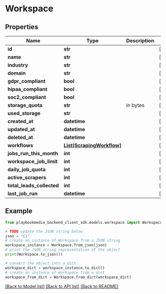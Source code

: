 # Workspace


## Properties

Name | Type | Description | Notes
------------ | ------------- | ------------- | -------------
**id** | **str** |  | [optional] 
**name** | **str** |  | [optional] 
**industry** | **str** |  | [optional] 
**domain** | **str** |  | [optional] 
**gdpr_compliant** | **bool** |  | [optional] 
**hipaa_compliant** | **bool** |  | [optional] 
**soc2_compliant** | **bool** |  | [optional] 
**storage_quota** | **str** | in bytes | [optional] 
**used_storage** | **str** |  | [optional] 
**created_at** | **datetime** |  | [optional] 
**updated_at** | **datetime** |  | [optional] 
**deleted_at** | **datetime** |  | [optional] 
**workflows** | [**List[ScrapingWorkflow]**](ScrapingWorkflow.md) |  | [optional] 
**jobs_run_this_month** | **int** |  | [optional] 
**workspace_job_limit** | **int** |  | [optional] 
**daily_job_quota** | **int** |  | [optional] 
**active_scrapers** | **int** |  | [optional] 
**total_leads_collected** | **int** |  | [optional] 
**last_job_run** | **datetime** |  | [optional] 

## Example

```python
from playbookmedia_backend_client_sdk.models.workspace import Workspace

# TODO update the JSON string below
json = "{}"
# create an instance of Workspace from a JSON string
workspace_instance = Workspace.from_json(json)
# print the JSON string representation of the object
print(Workspace.to_json())

# convert the object into a dict
workspace_dict = workspace_instance.to_dict()
# create an instance of Workspace from a dict
workspace_from_dict = Workspace.from_dict(workspace_dict)
```
[[Back to Model list]](../README.md#documentation-for-models) [[Back to API list]](../README.md#documentation-for-api-endpoints) [[Back to README]](../README.md)


